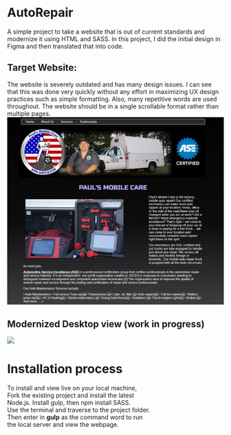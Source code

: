 # AutoRepair
 
A simple project to take a website that is out of current standards and modernize it using HTML and SASS. In this project, I did the initial design in Figma and then translated that into code. 

## Target Website: 
The website is severely outdated and has many design issues. I can see that this was done very quickly without any effort in maximizing UX design practices such as simple formatting. Also, many repetitive words are used throughout. The website should be in a single scrollable format rather than multiple pages. 
![](targetWebsite.jpg)
<br/>  

## Modernized Desktop view (work in progress)  
![](desktopView.gif)
<br/>  

# Installation process  
To install and view live on your local machine,  
Fork the existing project and install the latest  
Node.js. Install gulp, then npm install SASS.  
Use the terminal and traverse to the project folder.  
Then enter in **gulp** as the command word to run  
the local server and view the webpage. 
